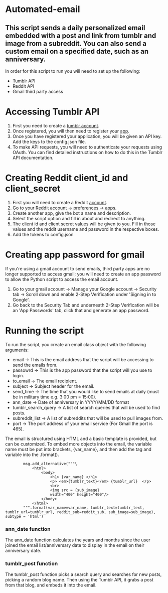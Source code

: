 # Automated-email
## This script sends a daily personalized email embedded with a post and link from tumblr and image from a subreddit. You can also send a custom email on a specified date, such as an anniversary.

In order for this script to run you will need to set up the following:
- Tumblr API 
- Reddit API 
- Gmail third party access

# Accessing Tumblr API
1. First you need to create a [tumblr account](https://www.tumblr.com/).
2. Once registered, you will then need to register your [app](https://www.tumblr.com/oauth/apps).
3. Once you have registered your application, you will be given an API key. Add the keys to the config.json file.
4. To make API requests, you will need to authenticate your requests using OAuth. You can find detailed instructions on how to do this in the Tumblr API documentation.

# Creating Reddit client_id and client_secret
1. First you will need to create a Reddit [account](https://www.reddit.com/).
2. Go to your [Reddit account -> preferences -> apps](https://www.reddit.com/prefs/apps/). 
3. Create another app, give the bot a name and description. 
4. Select the script option and fill in about and redirect to anything. 
5. The client id and client secret values will be given to you. Fill in those values and the reddit username and password in the respective boxes.
6. Add the tokens to config.json

# Creating app password for gmail
If you're using a gmail account to send emails, third party apps are no longer supported to access gmail; you will need to create an app password to allow the Python script to access the email account.
 1. Go to your gmail account -> Manage your Google account -> Security tab -> Scroll down and enable 2-Step Verification under 'Signing in to Google'.
 2. Go back to the Security Tab and underneath 2-Step Verification will be an 'App Passwords' tab, click that and generate an app password.

# Running the script
To run the script, you create an email class object with the following arguments:
- email -> This is the email address that the script will be accessing to send the emails from.
- passowrd -> This is the app password that the script will you use to login.
- to_email -> The email recipient.
- subject -> Subject header for the email.
- send_time -> The time that you would like to send emails at daily (must be in military time e.g. 3:00 pm = 15:00).
- ann_date -> Date of anniversary in YYYY/MM/DD format
- tumblr_search_query -> A list of search queries that will be used to find posts.
- subreddit_list -> A list of subreddits that will be used to pull images from.
- port -> The port address of your email service (For Gmail the port is 465).

The email is structured using HTML and a basic template is provided, but can be customized. 
To embed more objects into the email, the variable name must be put into brackets, {var_name}, and then add the tag and variable into the .format().
```
        msg.add_alternative("""\
            <html>
                <body>
                    <h1> {var_name} </h1>
                    <p> <em>{tumblr_text}</em> {tumblr_url}  </p>
                    <br>
                    <img src = {sub_image}
                    width="400" height="400"/>
                </body>
            </html>
        """.format(var_name=var_name, tumblr_text=tumblr_text, tumblr_url=tumblr_url, reddit_sub=reddit_sub, sub_image=sub_image), subtype = 'html')
```

### ann_date function
The ann_date function calculates the years and months since the user joined the email list/anniversary date to display in the email on their anniversary date.

### tumblr_post function
The tumblr_post function picks a search query and searches for new posts, picking a random blog name. Then using the Tumblr API, it grabs a post from that blog, and embeds it into the email.
